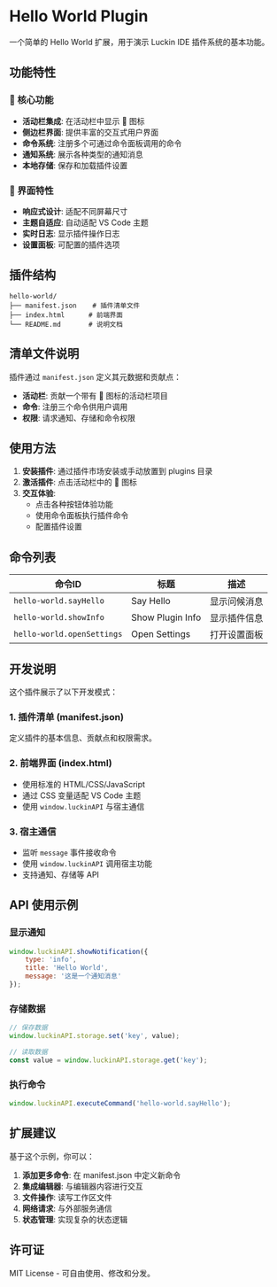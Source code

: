 # Hello World Plugin

一个简单的 Hello World 扩展，用于演示 Luckin IDE 插件系统的基本功能。

## 功能特性

### 🎯 核心功能
- **活动栏集成**: 在活动栏中显示 👋 图标
- **侧边栏界面**: 提供丰富的交互式用户界面
- **命令系统**: 注册多个可通过命令面板调用的命令
- **通知系统**: 展示各种类型的通知消息
- **本地存储**: 保存和加载插件设置

### 🎨 界面特性
- **响应式设计**: 适配不同屏幕尺寸
- **主题自适应**: 自动适配 VS Code 主题
- **实时日志**: 显示插件操作日志
- **设置面板**: 可配置的插件选项

## 插件结构

```
hello-world/
├── manifest.json    # 插件清单文件
├── index.html      # 前端界面
└── README.md       # 说明文档
```

## 清单文件说明

插件通过 `manifest.json` 定义其元数据和贡献点：

- **活动栏**: 贡献一个带有 👋 图标的活动栏项目
- **命令**: 注册三个命令供用户调用
- **权限**: 请求通知、存储和命令权限

## 使用方法

1. **安装插件**: 通过插件市场安装或手动放置到 plugins 目录
2. **激活插件**: 点击活动栏中的 👋 图标
3. **交互体验**: 
   - 点击各种按钮体验功能
   - 使用命令面板执行插件命令
   - 配置插件设置

## 命令列表

| 命令ID | 标题 | 描述 |
|--------|------|------|
| `hello-world.sayHello` | Say Hello | 显示问候消息 |
| `hello-world.showInfo` | Show Plugin Info | 显示插件信息 |
| `hello-world.openSettings` | Open Settings | 打开设置面板 |

## 开发说明

这个插件展示了以下开发模式：

### 1. 插件清单 (manifest.json)
定义插件的基本信息、贡献点和权限需求。

### 2. 前端界面 (index.html)
- 使用标准的 HTML/CSS/JavaScript
- 通过 CSS 变量适配 VS Code 主题
- 使用 `window.luckinAPI` 与宿主通信

### 3. 宿主通信
- 监听 `message` 事件接收命令
- 使用 `window.luckinAPI` 调用宿主功能
- 支持通知、存储等 API

## API 使用示例

### 显示通知
```javascript
window.luckinAPI.showNotification({
    type: 'info',
    title: 'Hello World',
    message: '这是一个通知消息'
});
```

### 存储数据
```javascript
// 保存数据
window.luckinAPI.storage.set('key', value);

// 读取数据
const value = window.luckinAPI.storage.get('key');
```

### 执行命令
```javascript
window.luckinAPI.executeCommand('hello-world.sayHello');
```

## 扩展建议

基于这个示例，你可以：

1. **添加更多命令**: 在 manifest.json 中定义新命令
2. **集成编辑器**: 与编辑器内容进行交互
3. **文件操作**: 读写工作区文件
4. **网络请求**: 与外部服务通信
5. **状态管理**: 实现复杂的状态逻辑

## 许可证

MIT License - 可自由使用、修改和分发。
